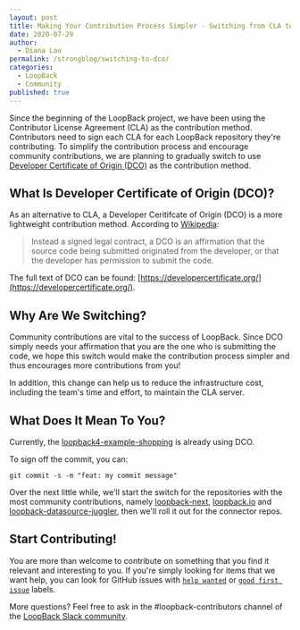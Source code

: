 ```yaml
---
layout: post
title: Making Your Contribution Process Simpler - Switching from CLA to DCO
date: 2020-07-29
author:
  - Diana Lau
permalink: /strongblog/switching-to-dco/
categories:
  - LoopBack
  - Community
published: true
---
```


Since the beginning of the LoopBack project, we have been using the Contributor License Agreement (CLA) as the contribution method. Contributors need to sign each CLA for each LoopBack repository they're contributing. To simplify the contribution process and encourage community contributions, we are planning to gradually switch to use [Developer Certificate of Origin (DCO)](https://developercertificate.org/) as the contribution method. 

<!--more-->

## What Is Developer Certificate of Origin (DCO)?

As an alternative to CLA, a Developer Ceritifcate of Origin (DCO) is a more lightweight contribution method. According to [Wikipedia](https://en.wikipedia.org/wiki/Developer_Certificate_of_Origin):

> Instead a signed legal contract, a DCO is an affirmation that the source code being submitted originated from the developer, or that the developer has permission to submit the code.

The full text of DCO can be found: [https://developercertificate.org/](https://developercertificate.org/). 

## Why Are We Switching?

Community contributions are vital to the success of LoopBack. Since DCO simply needs your affirmation that you are the one who is submitting the code, we hope this switch would make the contribution process simpler and thus encourages more contributions from you!

In addition, this change can help us to reduce the infrastructure cost, including the team's time and effort, to maintain the CLA server. 


## What Does It Mean To You?

Currently, the [loopback4-example-shopping](https://github.com/strongloop/loopback4-example-shopping) is already using DCO. 

To sign off the commit, you can:
```
git commit -s -m "feat: my commit message"
```

Over the next little while, we'll start the switch for the repositories with the most community contributions, namely [loopback-next](https://github.com/strongloop/loopback-next), [loopback.io](https://github.com/strongloop/loopback.io) and [loopback-datasource-juggler](https://github.com/strongloop/loopback-datasource-juggler), then we'll roll it out for the connector repos. 

## Start Contributing!

You are more than welcome to contribute on something that you find it relevant and interesting to you. If you're simply looking for items that we want help, you can look for GitHub issues with [`help wanted`](https://github.com/issues?q=is%3Aopen+is%3Aissue+archived%3Afalse+user%3Astrongloop+label%3A%22help+wanted%22) or [`good first issue`](https://github.com/issues?q=is%3Aopen+is%3Aissue+archived%3Afalse+user%3Astrongloop+label%3A%22good+first+issue%22) labels. 

More questions? Feel free to ask in the #loopback-contributors channel of the [LoopBack Slack community](https://join.slack.com/t/loopbackio/shared_invite/zt-8lbow73r-SKAKz61Vdao~_rGf91pcsw). 

